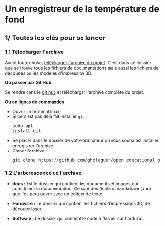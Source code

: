 # Un enregistreur de la température de fond


## 1/ Toutes les clés pour se lancer

### 1.1 Télécharger l'archive

Avant toute chose, [télécharger l'archive du projet](https://github.com/gheleguen/porte_a_poules/archive/refs/heads/main.zip). C'est dans ce dossier que se trouve tous les fichiers de documantations mais aussi les fichiers de découpes ou les modèles d'impression 3D. 


**Ou passer par Git Hub**

Se rendre dans le [git hub](https://github.com/gheleguen/open_educational_ocean_recorder.git) et télécharger l'archive complète du projet. 

**Ou en lignes de commandes**

 - Ouvrir un terminal linux,
 - Si ce n'est pas déjà fait installer ```git``` : <pre>sudo apt install git</pre>
 - Se placer dans le dossier de votre ordinateur où vous souhaitez installer enregistrer l'archive.
 - Cloner l'archive : <pre>git clone https://github.com/gheleguen/open_educational_ocean_recorder.git</pre> 


### 1.2 L'arborescence de l'archive

 - **docs :** Est le dossier qui contient les documents et images qui constituent la documentation.  Ce sont des fichiers marckdown (.md) que l'on peut ouvrir avec un éditeur de texte.

 - **Hardware :** Le dossier qui contient les fichiers d'impressions 3D, de découpe laser...  

 - **Software :** Le dossier qui contient le code à flasher sur l'arduino.